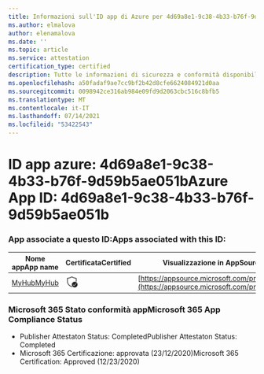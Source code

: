 ```yaml
---
title: Informazioni sull'ID app di Azure per 4d69a8e1-9c38-4b33-b76f-9d59b5ae051b
ms.author: elmalova
author: elenamalova
ms.date: ''
ms.topic: article
ms.service: attestation
certification_type: certified
description: Tutte le informazioni di sicurezza e conformità disponibili per 4d69a8e1-9c38-4b33-b76f-9d59b5ae051b.
ms.openlocfilehash: a50fadaf9ae7cc9bf2b42d8cfe6624084921d0aa
ms.sourcegitcommit: 0098942ce316ab984e09fd9d2063cbc516c8bfb5
ms.translationtype: MT
ms.contentlocale: it-IT
ms.lasthandoff: 07/14/2021
ms.locfileid: "53422543"
---
```

# <a name="azure-app-id-4d69a8e1-9c38-4b33-b76f-9d59b5ae051b"></a><span data-ttu-id="f77a3-103">ID app azure: 4d69a8e1-9c38-4b33-b76f-9d59b5ae051b</span><span class="sxs-lookup"><span data-stu-id="f77a3-103">Azure App ID: 4d69a8e1-9c38-4b33-b76f-9d59b5ae051b</span></span>


### <a name="apps-associated-with-this-id"></a><span data-ttu-id="f77a3-104">App associate a questo ID:</span><span class="sxs-lookup"><span data-stu-id="f77a3-104">Apps associated with this ID:</span></span>
| <span data-ttu-id="f77a3-105">**Nome app**</span><span class="sxs-lookup"><span data-stu-id="f77a3-105">**App name**</span></span> | <span data-ttu-id="f77a3-106">**Certificata**</span><span class="sxs-lookup"><span data-stu-id="f77a3-106">**Certified**</span></span> | <span data-ttu-id="f77a3-107">**Visualizzazione in AppSource**</span><span class="sxs-lookup"><span data-stu-id="f77a3-107">**View in AppSource**</span></span> |
|-|-|-|
| [<span data-ttu-id="f77a3-108">MyHub</span><span class="sxs-lookup"><span data-stu-id="f77a3-108">MyHub</span></span>](https://docs.microsoft.com/en-us/microsoft-365-app-certification/forward/WA200000726) | <img alt="Certified application badge" src="../media/certified-badge.png" height="25" width="25" /> | [https://appsource.microsoft.com/product/office/WA200000726](https://appsource.microsoft.com/product/office/WA200000726) |

### <a name="microsoft-365-app-compliance-status"></a><span data-ttu-id="f77a3-109">Microsoft 365 Stato conformità app</span><span class="sxs-lookup"><span data-stu-id="f77a3-109">Microsoft 365 App Compliance Status</span></span>
- <span data-ttu-id="f77a3-110">Publisher Attestaton Status: Completed</span><span class="sxs-lookup"><span data-stu-id="f77a3-110">Publisher Attestaton Status: Completed</span></span>
- <span data-ttu-id="f77a3-111">Microsoft 365 Certificazione: approvata (23/12/2020)</span><span class="sxs-lookup"><span data-stu-id="f77a3-111">Microsoft 365 Certification: Approved (12/23/2020)</span></span>
